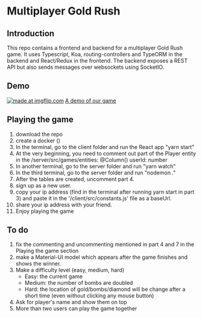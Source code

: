 # Multiplayer Gold Rush
## Introduction
This repo contains a frontend and backend for a multiplayer Gold Rush game. It uses Typescript, Koa, routing-controllers and TypeORM in the backend and React/Redux in the frontend. The backend exposes a REST API but also sends messages over websockets using SocketIO. 

## Demo
<a href="https://imgflip.com/gif/2hoat5"><img src="https://i.imgflip.com/2hoat5.gif" title="made at imgflip.com"/></a>
[A demo of our game](client/src/images/demo.gif)

## Playing the game
1. download the repo
2. create a docker ()
3. In the terminal, go to the client folder and run the React app "yarn start"
4. At the very beginning, you need to comment out part of the Player entity in the /server/src/games/entities:
    @Column()
    userId: number
5. In another terminal, go to the server folder and run "yarn watch"
6. In the third terminal, go to the server folder and run "nodemon ."
7. After the tables are created, uncomment part 4.
8. sign up as a new user.
9. copy your ip address (find in the terminal after running yarn start in part 3) and paste it in the '/client/src/constants.js' file as a baseUrl.
10. share your ip address with your friend.
9. Enjoy playing the game

## To do
1. fix the commenting and uncommenting mentioned in part 4 and 7 in the Playing the game section
2. make a Material-UI model  which appears after the game finishes and shows the winner.
3. Make a difficulty level (easy, medium, hard)
   - Easy: the current game
   - Medium: the number of bombs are doubled
   - Hard: the location of gold/bombs/diamond will be change after a short time (even without clicking any mouse button)
4. Ask for player's name and show them on top
5. More than two users can play the game together

